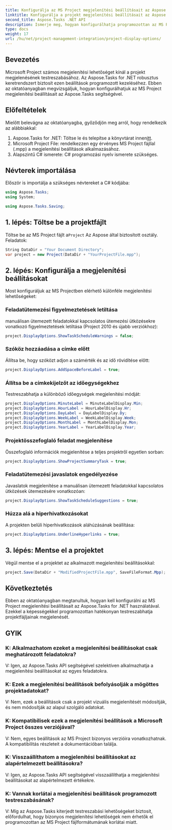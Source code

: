 ```yaml
---
title: Konfigurálja az MS Project megjelenítési beállításait az Aspose.Tasks-ban
linktitle: Konfigurálja a projekt megjelenítési beállításait az Aspose.Tasks alkalmazásban
second_title: Aspose.Tasks .NET API
description: Ismerje meg, hogyan konfigurálhatja programozottan az MS Project megjelenítési beállításait az Aspose.Tasks for .NET használatával. Könnyedén testreszabhatja projektje megjelenését.
type: docs
weight: 17
url: /hu/net/project-management-integration/project-display-options/
---
```

## Bevezetés
Microsoft Project számos megjelenítési lehetőséget kínál a projekt megjelenésének testreszabásához. Az Aspose.Tasks for .NET robusztus keretrendszert biztosít ezen beállítások programozott kezeléséhez. Ebben az oktatóanyagban megvizsgáljuk, hogyan konfigurálhatjuk az MS Project megjelenítési beállításait az Aspose.Tasks segítségével.
## Előfeltételek
Mielőtt belevágna az oktatóanyagba, győződjön meg arról, hogy rendelkezik az alábbiakkal:
1.  Aspose.Tasks for .NET: Töltse le és telepítse a könyvtárat innen[itt](https://releases.aspose.com/tasks/net/).
2. Microsoft Project File: rendelkezzen egy érvényes MS Project fájllal (.mpp) a megjelenítési beállítások alkalmazásához.
3. Alapszintű C# ismerete: C# programozási nyelv ismerete szükséges.

## Névterek importálása
Először is importálja a szükséges névtereket a C# kódjába:
```csharp
using Aspose.Tasks;
using System;

using Aspose.Tasks.Saving;
```
## 1. lépés: Töltse be a projektfájlt
 Töltse be az MS Project fájlt a`Project` Az Aspose által biztosított osztály. Feladatok:
```csharp
String DataDir = "Your Document Directory";
var project = new Project(DataDir + "YourProjectFile.mpp");
```
## 2. lépés: Konfigurálja a megjelenítési beállításokat
Most konfiguráljuk az MS Projectben elérhető különféle megjelenítési lehetőségeket:
### Feladatütemezési figyelmeztetések letiltása
manuálisan ütemezett feladatokkal kapcsolatos ütemezési ütközésekre vonatkozó figyelmeztetések letiltása (Project 2010 és újabb verziókhoz):
```csharp
project.DisplayOptions.ShowTaskScheduleWarnings = false;
```
### Szóköz hozzáadása a címke előtt
Állítsa be, hogy szóközt adjon a számérték és az idő rövidítése előtt:
```csharp
project.DisplayOptions.AddSpaceBeforeLabel = true;
```
### Állítsa be a címkekijelzőt az időegységekhez
Testreszabhatja a különböző időegységek megjelenítési módját:
```csharp
project.DisplayOptions.MinuteLabel = MinuteLabelDisplay.Min;
project.DisplayOptions.HourLabel = HourLabelDisplay.Hr;
project.DisplayOptions.DayLabel = DayLabelDisplay.Dy;
project.DisplayOptions.WeekLabel = WeekLabelDisplay.Week;
project.DisplayOptions.MonthLabel = MonthLabelDisplay.Mon;
project.DisplayOptions.YearLabel = YearLabelDisplay.Year;
```
### Projektösszefoglaló feladat megjelenítése
Összefoglaló információk megjelenítése a teljes projektről egyetlen sorban:
```csharp
project.DisplayOptions.ShowProjectSummaryTask = true;
```
### Feladatütemezési javaslatok engedélyezése
Javaslatok megjelenítése a manuálisan ütemezett feladatokkal kapcsolatos ütközések ütemezésére vonatkozóan:
```csharp
project.DisplayOptions.ShowTaskScheduleSuggestions = true;
```
### Húzza alá a hiperhivatkozásokat
A projekten belüli hiperhivatkozások aláhúzásának beállítása:
```csharp
project.DisplayOptions.UnderlineHyperlinks = true;
```
## 3. lépés: Mentse el a projektet
Végül mentse el a projektet az alkalmazott megjelenítési beállításokkal:
```csharp
project.Save(DataDir + "ModifiedProjectFile.mpp", SaveFileFormat.Mpp);
```

## Következtetés
Ebben az oktatóanyagban megtanultuk, hogyan kell konfigurálni az MS Project megjelenítési beállításait az Aspose.Tasks for .NET használatával. Ezekkel a képességekkel programozottan hatékonyan testreszabhatja projektfájljainak megjelenését.
## GYIK
### K: Alkalmazhatom ezeket a megjelenítési beállításokat csak meghatározott feladatokra?
V: Igen, az Aspose.Tasks API segítségével szelektíven alkalmazhatja a megjelenítési beállításokat az egyes feladatokra.
### K: Ezek a megjelenítési beállítások befolyásolják a mögöttes projektadatokat?
V: Nem, ezek a beállítások csak a projekt vizuális megjelenítését módosítják, és nem módosítják az alapul szolgáló adatokat.
### K: Kompatibilisek ezek a megjelenítési beállítások a Microsoft Project összes verziójával?
V: Nem, egyes beállítások az MS Project bizonyos verzióira vonatkozhatnak. A kompatibilitás részleteit a dokumentációban találja.
### K: Visszaállíthatom a megjelenítési beállításokat az alapértelmezett beállításokra?
V: Igen, az Aspose.Tasks API segítségével visszaállíthatja a megjelenítési beállításokat az alapértelmezett értékekre.
### K: Vannak korlátai a megjelenítési beállítások programozott testreszabásának?
V: Míg az Aspose.Tasks kiterjedt testreszabási lehetőségeket biztosít, előfordulhat, hogy bizonyos megjelenítési lehetőségek nem érhetők el programozottan az MS Project fájlformátumának korlátai miatt.